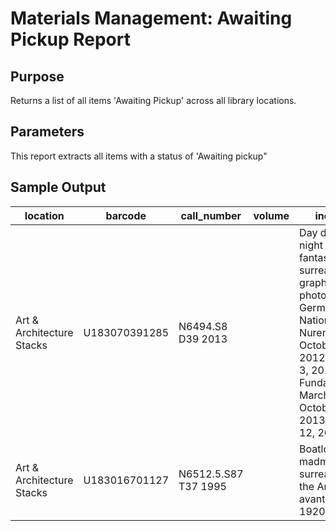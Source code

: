 # Materials Management: Awaiting Pickup Report

## Purpose
Returns a list of all items 'Awaiting Pickup' across all library locations.

## Parameters
This report extracts all items with a status of 'Awaiting pickup" 

## Sample Output
| location                  | barcode       | call_number          | volume | index_title                                                                                                                                                                                                                                  | status_name     |
|---------------------------|---------------|----------------------|--------|----------------------------------------------------------------------------------------------------------------------------------------------------------------------------------------------------------------------------------------------|-----------------|
| Art & Architecture Stacks | U183070391285 | N6494.S8 D39 2013    |        | Day dreams, night thoughts : fantasy and surrealism in the graphic arts   and photography : Germanisches Nationalmuseum, Nuremberg, October 25,   2012-February 3, 2013, FundaciÃ³n Juan March, Madrid, October 4, 2013-January   12, 2014 / | Awaiting pickup |
| Art & Architecture Stacks | U183016701127 | N6512.5.S87 T37 1995 |        | Boatload of madmen : surrealism and the American avant-garde, 1920-1950 /                                                                                                                                                                    | Awaiting pickup |
